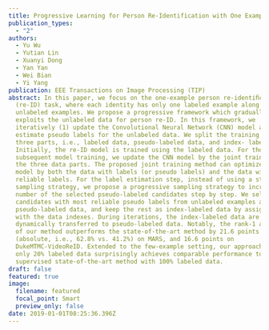 ```yaml
---
title: Progressive Learning for Person Re-Identification with One Example
publication_types:
  - "2"
authors:
  - Yu Wu
  - Yutian Lin
  - Xuanyi Dong
  - Yan Yan
  - Wei Bian
  - Yi Yang
publication: EEE Transactions on Image Processing (TIP)
abstract: In this paper, we focus on the one-example person re-identiﬁcation
  (re-ID) task, where each identity has only one labeled example along with many
  unlabeled examples. We propose a progressive framework which gradually
  exploits the unlabeled data for person re-ID. In this framework, we
  iteratively (1) update the Convolutional Neural Network (CNN) model and (2)
  estimate pseudo labels for the unlabeled data. We split the training data into
  three parts, i.e., labeled data, pseudo-labeled data, and index- labeled data.
  Initially, the re-ID model is trained using the labeled data. For the
  subsequent model training, we update the CNN model by the joint training on
  the three data parts. The proposed joint training method can optimize the
  model by both the data with labels (or pseudo labels) and the data without any
  reliable labels. For the label estimation step, instead of using a static
  sampling strategy, we propose a progressive sampling strategy to increase the
  number of the selected pseudo-labeled candidates step by step. We select a few
  candidates with most reliable pseudo labels from unlabeled examples as the
  pseudo-labeled data, and keep the rest as index-labeled data by assigning them
  with the data indexes. During iterations, the index-labeled data are
  dynamically transferred to pseudo-labeled data. Notably, the rank-1 accuracy
  of our method outperforms the state-of-the-art method by 21.6 points
  (absolute, i.e., 62.8% vs. 41.2%) on MARS, and 16.6 points on
  DukeMTMC-VideoReID. Extended to the few-example setting, our approach with
  only 20% labeled data surprisingly achieves comparable performance to the
  supervised state-of-the-art method with 100% labeled data.
draft: false
featured: true
image:
  filename: featured
  focal_point: Smart
  preview_only: false
date: 2019-01-01T08:25:36.396Z
---
```

